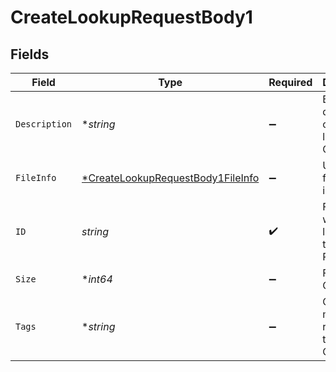 # CreateLookupRequestBody1


## Fields

| Field                                                                                            | Type                                                                                             | Required                                                                                         | Description                                                                                      |
| ------------------------------------------------------------------------------------------------ | ------------------------------------------------------------------------------------------------ | ------------------------------------------------------------------------------------------------ | ------------------------------------------------------------------------------------------------ |
| `Description`                                                                                    | **string*                                                                                        | :heavy_minus_sign:                                                                               | Brief description of this lookup. Optional.                                                      |
| `FileInfo`                                                                                       | [*CreateLookupRequestBody1FileInfo](../../models/operations/createlookuprequestbody1fileinfo.md) | :heavy_minus_sign:                                                                               | Uploaded file information                                                                        |
| `ID`                                                                                             | *string*                                                                                         | :heavy_check_mark:                                                                               | Filename with the lookup table. Required.                                                        |
| `Size`                                                                                           | **int64*                                                                                         | :heavy_minus_sign:                                                                               | File size. Optional.                                                                             |
| `Tags`                                                                                           | **string*                                                                                        | :heavy_minus_sign:                                                                               | One or more tags related to this lookup. Optional.                                               |